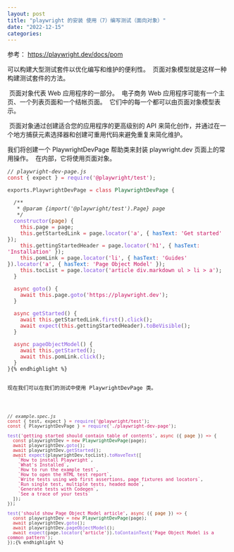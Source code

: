 ```yaml
---
layout: post
title: "playwright 的安装 使用（7）编写测试（面向对象）"
date: "2022-12-15"
categories: 
---
```

<p>参考： <a href="https://playwright.dev/docs/pom">https://playwright.dev/docs/pom</a></p>

<p>可以构建大型测试套件以优化编写和维护的便利性。&nbsp; 页面对象模型就是这样一种构建测试套件的方法。</p>

<p>&nbsp;页面对象代表 Web 应用程序的一部分。&nbsp; 电子商务 Web 应用程序可能有一个主页、一个列表页面和一个结帐页面。&nbsp; 它们中的每一个都可以由页面对象模型表示。</p>

<p>&nbsp;页面对象通过创建适合您的应用程序的更高级别的 API 来简化创作，并通过在一个地方捕获元素选择器和创建可重用代码来避免重复来简化维护。</p>

<p>我们将创建一个 PlaywrightDevPage 帮助类来封装 playwright.dev 页面上的常用操作。&nbsp; 在内部，它将使用页面对象。</p>

<pre>
<code><span style="color:#393a34"><em>// playwright-dev-page.js</em>
</span><span style="color:#393a34"><span style="color:#cf222e">const</span> <span style="color:#393a34">{</span> expect <span style="color:#393a34">}</span> <span style="color:#d73a49">=</span> <span style="color:#8250df">require</span><span style="color:#393a34">(</span><span style="color:#c6105f">&#39;@playwright/test&#39;</span><span style="color:#393a34">)</span><span style="color:#393a34">;</span>
</span>
<span style="color:#393a34">exports<span style="color:#393a34">.</span>PlaywrightDevPage <span style="color:#d73a49">=</span> <span style="color:#cf222e">class</span> <span style="color:#116329">PlaywrightDevPage</span> <span style="color:#393a34">{</span>
</span>
<span style="color:#393a34">  <em>/**</em>
</span><span style="color:#393a34"><em>   * @param {import(&#39;@playwright/test&#39;).Page} page</em>
</span><span style="color:#393a34"><em>   */</em>
</span><span style="color:#393a34">  <span style="color:#8250df">constructor</span><span style="color:#393a34">(</span><span style="color:#953800">page</span><span style="color:#393a34">)</span> <span style="color:#393a34">{</span>
</span><span style="color:#393a34">    <span style="color:#cf222e">this</span><span style="color:#393a34">.</span>page <span style="color:#d73a49">=</span> page<span style="color:#393a34">;</span>
</span><span style="color:#393a34">    <span style="color:#cf222e">this</span><span style="color:#393a34">.</span>getStartedLink <span style="color:#d73a49">=</span> page<span style="color:#393a34">.</span><span style="color:#8250df">locator</span><span style="color:#393a34">(</span><span style="color:#c6105f">&#39;a&#39;</span><span style="color:#393a34">,</span> <span style="color:#393a34">{</span> <span style="color:#005cc5">hasText</span><span style="color:#d73a49">:</span> <span style="color:#c6105f">&#39;Get started&#39;</span> <span style="color:#393a34">}</span><span style="color:#393a34">)</span><span style="color:#393a34">;</span>
</span><span style="color:#393a34">    <span style="color:#cf222e">this</span><span style="color:#393a34">.</span>gettingStartedHeader <span style="color:#d73a49">=</span> page<span style="color:#393a34">.</span><span style="color:#8250df">locator</span><span style="color:#393a34">(</span><span style="color:#c6105f">&#39;h1&#39;</span><span style="color:#393a34">,</span> <span style="color:#393a34">{</span> <span style="color:#005cc5">hasText</span><span style="color:#d73a49">:</span> <span style="color:#c6105f">&#39;Installation&#39;</span> <span style="color:#393a34">}</span><span style="color:#393a34">)</span><span style="color:#393a34">;</span>
</span><span style="color:#393a34">    <span style="color:#cf222e">this</span><span style="color:#393a34">.</span>pomLink <span style="color:#d73a49">=</span> page<span style="color:#393a34">.</span><span style="color:#8250df">locator</span><span style="color:#393a34">(</span><span style="color:#c6105f">&#39;li&#39;</span><span style="color:#393a34">,</span> <span style="color:#393a34">{</span> <span style="color:#005cc5">hasText</span><span style="color:#d73a49">:</span> <span style="color:#c6105f">&#39;Guides&#39;</span> <span style="color:#393a34">}</span><span style="color:#393a34">)</span><span style="color:#393a34">.</span><span style="color:#8250df">locator</span><span style="color:#393a34">(</span><span style="color:#c6105f">&#39;a&#39;</span><span style="color:#393a34">,</span> <span style="color:#393a34">{</span> <span style="color:#005cc5">hasText</span><span style="color:#d73a49">:</span> <span style="color:#c6105f">&#39;Page Object Model&#39;</span> <span style="color:#393a34">}</span><span style="color:#393a34">)</span><span style="color:#393a34">;</span>
</span><span style="color:#393a34">    <span style="color:#cf222e">this</span><span style="color:#393a34">.</span>tocList <span style="color:#d73a49">=</span> page<span style="color:#393a34">.</span><span style="color:#8250df">locator</span><span style="color:#393a34">(</span><span style="color:#c6105f">&#39;article div.markdown ul &gt; li &gt; a&#39;</span><span style="color:#393a34">)</span><span style="color:#393a34">;</span>
</span><span style="color:#393a34">  <span style="color:#393a34">}</span>
</span>
<span style="color:#393a34">  <span style="color:#cf222e">async</span> <span style="color:#8250df">goto</span><span style="color:#393a34">(</span><span style="color:#393a34">)</span> <span style="color:#393a34">{</span>
</span><span style="color:#393a34">    <span style="color:#cf222e">await</span> <span style="color:#cf222e">this</span><span style="color:#393a34">.</span>page<span style="color:#393a34">.</span><span style="color:#8250df">goto</span><span style="color:#393a34">(</span><span style="color:#c6105f">&#39;https://playwright.dev&#39;</span><span style="color:#393a34">)</span><span style="color:#393a34">;</span>
</span><span style="color:#393a34">  <span style="color:#393a34">}</span>
</span>
<span style="color:#393a34">  <span style="color:#cf222e">async</span> <span style="color:#8250df">getStarted</span><span style="color:#393a34">(</span><span style="color:#393a34">)</span> <span style="color:#393a34">{</span>
</span><span style="color:#393a34">    <span style="color:#cf222e">await</span> <span style="color:#cf222e">this</span><span style="color:#393a34">.</span>getStartedLink<span style="color:#393a34">.</span><span style="color:#8250df">first</span><span style="color:#393a34">(</span><span style="color:#393a34">)</span><span style="color:#393a34">.</span><span style="color:#8250df">click</span><span style="color:#393a34">(</span><span style="color:#393a34">)</span><span style="color:#393a34">;</span>
</span><span style="color:#393a34">    <span style="color:#cf222e">await</span> <span style="color:#8250df">expect</span><span style="color:#393a34">(</span><span style="color:#cf222e">this</span><span style="color:#393a34">.</span>gettingStartedHeader<span style="color:#393a34">)</span><span style="color:#393a34">.</span><span style="color:#8250df">toBeVisible</span><span style="color:#393a34">(</span><span style="color:#393a34">)</span><span style="color:#393a34">;</span>
</span><span style="color:#393a34">  <span style="color:#393a34">}</span>
</span>
<span style="color:#393a34">  <span style="color:#cf222e">async</span> <span style="color:#8250df">pageObjectModel</span><span style="color:#393a34">(</span><span style="color:#393a34">)</span> <span style="color:#393a34">{</span>
</span><span style="color:#393a34">    <span style="color:#cf222e">await</span> <span style="color:#cf222e">this</span><span style="color:#393a34">.</span><span style="color:#8250df">getStarted</span><span style="color:#393a34">(</span><span style="color:#393a34">)</span><span style="color:#393a34">;</span>
</span><span style="color:#393a34">    <span style="color:#cf222e">await</span> <span style="color:#cf222e">this</span><span style="color:#393a34">.</span>pomLink<span style="color:#393a34">.</span><span style="color:#8250df">click</span><span style="color:#393a34">(</span><span style="color:#393a34">)</span><span style="color:#393a34">;</span>
</span><span style="color:#393a34">  <span style="color:#393a34">}</span>
</span><span style="color:#393a34"><span style="color:#393a34">}</span></span>{% endhighlight %}

<p>现在我们可以在我们的测试中使用 PlaywrightDevPage 类。</p>

<pre>
<code><span style="color:#393a34"><em>// example.spec.js</em>
</span><span style="color:#393a34"><span style="color:#cf222e">const</span> <span style="color:#393a34">{</span> test<span style="color:#393a34">,</span> expect <span style="color:#393a34">}</span> <span style="color:#d73a49">=</span> <span style="color:#8250df">require</span><span style="color:#393a34">(</span><span style="color:#c6105f">&#39;@playwright/test&#39;</span><span style="color:#393a34">)</span><span style="color:#393a34">;</span>
</span><span style="color:#393a34"><span style="color:#cf222e">const</span> <span style="color:#393a34">{</span> PlaywrightDevPage <span style="color:#393a34">}</span> <span style="color:#d73a49">=</span> <span style="color:#8250df">require</span><span style="color:#393a34">(</span><span style="color:#c6105f">&#39;./playwright-dev-page&#39;</span><span style="color:#393a34">)</span><span style="color:#393a34">;</span>
</span>
<span style="color:#393a34"><span style="color:#8250df">test</span><span style="color:#393a34">(</span><span style="color:#c6105f">&#39;getting started should contain table of contents&#39;</span><span style="color:#393a34">,</span> <span style="color:#cf222e">async</span> <span style="color:#393a34">(</span><span style="color:#393a34">{</span><span style="color:#953800"> page </span><span style="color:#393a34">}</span><span style="color:#393a34">)</span> <span style="color:#d73a49">=&gt;</span> <span style="color:#393a34">{</span>
</span><span style="color:#393a34">  <span style="color:#cf222e">const</span> playwrightDev <span style="color:#d73a49">=</span> <span style="color:#cf222e">new</span> <span style="color:#116329">PlaywrightDevPage</span><span style="color:#393a34">(</span>page<span style="color:#393a34">)</span><span style="color:#393a34">;</span>
</span><span style="color:#393a34">  <span style="color:#cf222e">await</span> playwrightDev<span style="color:#393a34">.</span><span style="color:#8250df">goto</span><span style="color:#393a34">(</span><span style="color:#393a34">)</span><span style="color:#393a34">;</span>
</span><span style="color:#393a34">  <span style="color:#cf222e">await</span> playwrightDev<span style="color:#393a34">.</span><span style="color:#8250df">getStarted</span><span style="color:#393a34">(</span><span style="color:#393a34">)</span><span style="color:#393a34">;</span>
</span><span style="color:#393a34">  <span style="color:#cf222e">await</span> <span style="color:#8250df">expect</span><span style="color:#393a34">(</span>playwrightDev<span style="color:#393a34">.</span>tocList<span style="color:#393a34">)</span><span style="color:#393a34">.</span><span style="color:#8250df">toHaveText</span><span style="color:#393a34">(</span><span style="color:#393a34">[</span>
</span><span style="color:#393a34">    <span style="color:#c6105f">`</span><span style="color:#c6105f">How to install Playwright</span><span style="color:#c6105f">`</span><span style="color:#393a34">,</span>
</span><span style="color:#393a34">    <span style="color:#c6105f">`</span><span style="color:#c6105f">What&#39;s Installed</span><span style="color:#c6105f">`</span><span style="color:#393a34">,</span>
</span><span style="color:#393a34">    <span style="color:#c6105f">`</span><span style="color:#c6105f">How to run the example test</span><span style="color:#c6105f">`</span><span style="color:#393a34">,</span>
</span><span style="color:#393a34">    <span style="color:#c6105f">`</span><span style="color:#c6105f">How to open the HTML test report</span><span style="color:#c6105f">`</span><span style="color:#393a34">,</span>
</span><span style="color:#393a34">    <span style="color:#c6105f">`</span><span style="color:#c6105f">Write tests using web first assertions, page fixtures and locators</span><span style="color:#c6105f">`</span><span style="color:#393a34">,</span>
</span><span style="color:#393a34">    <span style="color:#c6105f">`</span><span style="color:#c6105f">Run single test, multiple tests, headed mode</span><span style="color:#c6105f">`</span><span style="color:#393a34">,</span>
</span><span style="color:#393a34">    <span style="color:#c6105f">`</span><span style="color:#c6105f">Generate tests with Codegen</span><span style="color:#c6105f">`</span><span style="color:#393a34">,</span>
</span><span style="color:#393a34">    <span style="color:#c6105f">`</span><span style="color:#c6105f">See a trace of your tests</span><span style="color:#c6105f">`</span>
</span><span style="color:#393a34">  <span style="color:#393a34">]</span><span style="color:#393a34">)</span><span style="color:#393a34">;</span>
</span><span style="color:#393a34"><span style="color:#393a34">}</span><span style="color:#393a34">)</span><span style="color:#393a34">;</span>
</span>
<span style="color:#393a34"><span style="color:#8250df">test</span><span style="color:#393a34">(</span><span style="color:#c6105f">&#39;should show Page Object Model article&#39;</span><span style="color:#393a34">,</span> <span style="color:#cf222e">async</span> <span style="color:#393a34">(</span><span style="color:#393a34">{</span><span style="color:#953800"> page </span><span style="color:#393a34">}</span><span style="color:#393a34">)</span> <span style="color:#d73a49">=&gt;</span> <span style="color:#393a34">{</span>
</span><span style="color:#393a34">  <span style="color:#cf222e">const</span> playwrightDev <span style="color:#d73a49">=</span> <span style="color:#cf222e">new</span> <span style="color:#116329">PlaywrightDevPage</span><span style="color:#393a34">(</span>page<span style="color:#393a34">)</span><span style="color:#393a34">;</span>
</span><span style="color:#393a34">  <span style="color:#cf222e">await</span> playwrightDev<span style="color:#393a34">.</span><span style="color:#8250df">goto</span><span style="color:#393a34">(</span><span style="color:#393a34">)</span><span style="color:#393a34">;</span>
</span><span style="color:#393a34">  <span style="color:#cf222e">await</span> playwrightDev<span style="color:#393a34">.</span><span style="color:#8250df">pageObjectModel</span><span style="color:#393a34">(</span><span style="color:#393a34">)</span><span style="color:#393a34">;</span>
</span><span style="color:#393a34">  <span style="color:#cf222e">await</span> <span style="color:#8250df">expect</span><span style="color:#393a34">(</span>page<span style="color:#393a34">.</span><span style="color:#8250df">locator</span><span style="color:#393a34">(</span><span style="color:#c6105f">&#39;article&#39;</span><span style="color:#393a34">)</span><span style="color:#393a34">)</span><span style="color:#393a34">.</span><span style="color:#8250df">toContainText</span><span style="color:#393a34">(</span><span style="color:#c6105f">&#39;Page Object Model is a common pattern&#39;</span><span style="color:#393a34">)</span><span style="color:#393a34">;</span>
</span><span style="color:#393a34"><span style="color:#393a34">}</span><span style="color:#393a34">)</span><span style="color:#393a34">;</span></span>{% endhighlight %}

